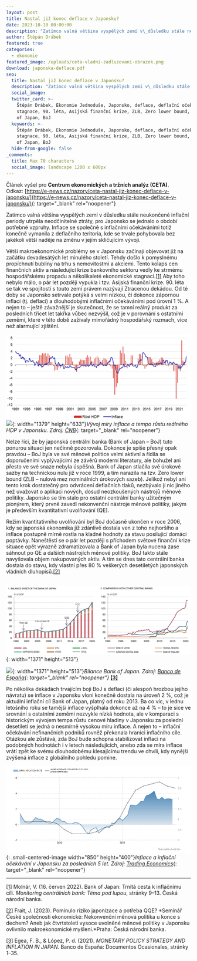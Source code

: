 ```yaml
---
layout: post
title: Nastal již konec deflace v Japonsku?
date: 2023-10-18 00:00:00
description: "Zatímco valná většina vyspělých zemí v\_důsledku stále neukončené inflační periody utrpěla neodčinitelné ztráty, pro Japonsko se jednalo o období potřebné vzpruhy.  Co stojí za dekády trvající deflací v Japonsku?"
author: Štěpán Drábek
featured: true
categories:
  - ekonomie
featured_image: /uploads/ceta-vladni-zadluzovani-obrazek.png
download: japonska-deflace.pdf
seo:
  title: Nastal již konec deflace v Japonsku?
  description: "Zatímco valná většina vyspělých zemí v\_důsledku stále neukončené inflační periody utrpěla neodčinitelné ztráty, pro Japonsko se jednalo o období potřebné vzpruhy.  Co stojí za dekády trvající deflací v Japonsku?"
  social_image:
  twitter_card: >-
    Štěpán Drábek, Ekonomie Jednoduše, Japonsko, deflace, deflační očekávání,
    stagnace, 90. léta, Asijská finanční krize, ZLB, Zero lower bound, QE, Bank
    of Japan, BoJ
  keywords: >-
    Štěpán Drábek, Ekonomie Jednoduše, Japonsko, deflace, deflační očekávání,
    stagnace, 90. léta, Asijská finanční krize, ZLB, Zero lower bound, QE, Bank
    of Japan, BoJ
  hide-from-google: false
_comments:
  title: Max 70 characters
  social_image: landscape 1200 x 600px
---
```

Článek vyšel pro&nbsp;**Centrum ekonomických a tržních analýz (CETA)**. Odkaz:&nbsp;[https://e-news.cz/nazory/ceta-nastal-jiz-konec-deflace-v-japonsku/](https://e-news.cz/nazory/ceta-nastal-jiz-konec-deflace-v-japonsku/){: target="_blank" rel="noopener"}

Zatímco valná většina vyspělých zemí v důsledku stále neukončené inflační periody utrpěla neodčinitelné ztráty, pro Japonsko se jednalo o období potřebné vzpruhy. Inflace se společně s inflačními očekáváními totiž konečně vymanila z deflačního teritoria, kde se trvale pohybovala bez jakékoli větší naděje na změnu v jejím skličujícím vývoji.

Větší makroekonomické problémy se v Japonsku začínají objevovat již na začátku devadesátých let minulého století. Tehdy došlo k pomyslnému propíchnutí bubliny na trhu s nemovitostmi a akciemi. Tento kolaps cen finančních aktiv a následující krize bankovního sektoru vedly ke strmému hospodářskému propadu a několikaleté ekonomické stagnaci.[\[1\]](#_ftn1) Aby toho nebylo málo, o pár let později vypukla i tzv. Asijská finanční krize. 90. léta se tak ve spojitosti s touto zemí právem nazývají Ztracenou dekádou. Od té doby se Japonsko setrvale potýká s velmi nízkou, či dokonce zápornou inflací (tj. deflací) a dlouhodobými inflačními očekáváními pod úrovní 1 %. A nejen to – ještě závažnější je skutečnost, že se tamní reálný produkt za posledních třicet let takřka vůbec nezvýšil, což je v porovnání s ostatními zeměmi, které v této době zažívaly mimořádný hospodářský rozmach, více než alarmující zjištění.



![](/uploads/vyvoj-inflace-a-hdp-v-japonsku.png)​​<br>![](blob:https://app.cloudcannon.com/1dbd6e01-6955-4668-8f47-3fd111767245){: width="1379" height="633"}*Vývoj míry inflace a tempo růstu reálného HDP v Japonsku. Zdroj:* [*ČNB*](https://www.cnb.cz/cs/o_cnb/cnblog/Bank-of-Japan-Trnita-cesta-k-inflacnimu-cili/){: target="_blank" rel="noopener"}

Nelze říci, že by japonská centrální banka (Bank of Japan – BoJ) tuto ponurou situaci jen nečinně pozorovala. Dokonce je spíše přesný opak pravdou – BoJ byla ve své měnové politice velmi aktivní a řídila se doporučeními vyplývajícími ze závěrů moderní literatury, ale bohužel ani přesto ve své snaze nebyla úspěšná. Bank of Japan stlačila své úrokové sazby na technickou nulu již v roce 1999, a tím narazila na tzv. Zero lower bound (ZLB – nulová mez nominálních úrokových sazeb). Jelikož nebyl ani tento krok dostatečný pro odvrácení deflačních tlaků, nezbývalo jí nic jiného než uvažovat o aplikaci nových, dosud neozkoušených nástrojů měnové politiky. Japonsko se tím stalo pro ostatní centrální banky užitečným pionýrem, který prvně zavedl nekonvenční nástroje měnové politiky, jakým je především kvantitativní uvolňování (QE).

Režim kvantitativního uvolňování byl BoJ dočasně ukončen v roce 2006, kdy se japonská ekonomika již zdánlivě dostala ven z toho nejhoršího a inflace postupně mírně rostla na kladné hodnoty za stavu posilující domácí poptávky. Naneštěstí se o pár let později s příchodem světové finanční krize situace opět výrazně zdramatizovala a Bank of Japan byla nucena zase sáhnout po QE a dalších nástrojích měnové politiky. BoJ takto stále navyšovala objem nakupovaných aktiv. A tím se dnes tato centrální banka dostala do stavu, kdy vlastní přes 80 % veškerých desetiletých japonských vládních dluhopisů.[\[2\]](#_ftn2)

<br>![](/uploads/boj-balance-sheet-struktura-2.png){: width="1371" height="513"}

​​​​​​![](blob:https://app.cloudcannon.com/0fd6c669-ff01-4019-b775-64f8be62d3e8){: width="1371" height="513"}*Bilance Bank of Japan. Zdroj:* *[Banco de España](https://www.bde.es/f/webbde/SES/Secciones/Publicaciones/PublicacionesSeriadas/DocumentosOcasionales/21/Files/do2116e.pdf){: target="_blank" rel="noopener"}*&nbsp;[**\[3\]**](#_ftn3)

Po několika dekádách trvajícím boji BoJ s deflací (či alespoň hrozbou jejího návratu) se inflace v Japonsku vloni konečně dostala na úroveň 2 %, což je aktuální inflační cíl Bank of Japan, platný od roku 2013. Ba co víc, v lednu letošního roku se tamější inflace vyšplhala dokonce až na 4 % – to je sice ve srovnání s ostatními zeměmi nezvykle nízká hodnota, ale v komparaci s historickým vývojem tempa růstu cenové hladiny v Japonsku za poslední desetiletí se jedná o nesmírně vysokou míru inflace. A nejen to – inflační očekávání nefinančních podniků rovněž překonala hranici inflačního cíle. Otázkou ale zůstává, zda BoJ bude schopna stabilizovat inflaci na podobných hodnotách i v letech následujících, anebo zda se míra inflace vrátí zpět ke svému dlouhodobému klesajícímu trendu ve chvíli, kdy nynější zvýšená inflace z globálního pohledu pomine.

![](/uploads/japan-inflation-cpi-1.png){: .small-centered-image width="850" height="400"}*Inflace a inflační očekávání v Japonsku za posledních 5 let. Zdroj:* [*Trading Economics*](https://tradingeconomics.com/japan/inflation-cpi){: target="_blank" rel="noopener"}

---

[\[1\]](applewebdata://39D8A155-78C2-4C2D-B3A9-86A67D6A75A2#_ftnref1) Molnár, V. (16. červen 2022). Bank of Japan: Trnitá cesta k inflačnímu cíli. *Monitoring centrálních bank: Téma pod lupou*, stránky 9–13. Česká národní banka.

[\[2\]](applewebdata://39D8A155-78C2-4C2D-B3A9-86A67D6A75A2#_ftnref2) Frait, J. (2023). Pominulo riziko japonizace a potřeba QQE? *Seminář České společnosti ekonomické: Nekonvenční měnová politika u konce s dechem? Aneb jak čtvrtstoletí vysoce uvolněné měnové politiky v Japonsku ovlivnilo makroekonomické myšlení.*Praha: Česká národní banka.

[\[3\]](applewebdata://39D8A155-78C2-4C2D-B3A9-86A67D6A75A2#_ftnref3) Egea, F. B., & López, P. d. (2021). *MONETARY POLICY STRATEGY AND INFLATION IN JAPAN*. Banco de España: Documentos Ocasionales, stránky 1–35.